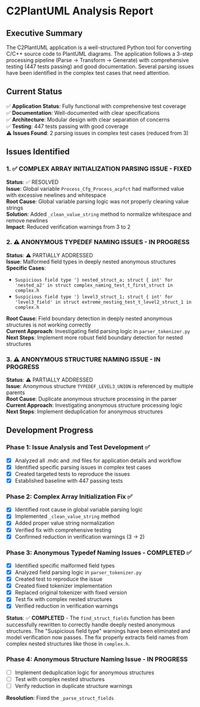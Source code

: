 # C2PlantUML Analysis Report

## Executive Summary

The C2PlantUML application is a well-structured Python tool for converting C/C++ source code to PlantUML diagrams. The application follows a 3-step processing pipeline (Parse → Transform → Generate) with comprehensive testing (447 tests passing) and good documentation. Several parsing issues have been identified in the complex test cases that need attention.

## Current Status

✅ **Application Status**: Fully functional with comprehensive test coverage  
✅ **Documentation**: Well-documented with clear specifications  
✅ **Architecture**: Modular design with clear separation of concerns  
✅ **Testing**: 447 tests passing with good coverage  
⚠️ **Issues Found**: 2 parsing issues in complex test cases (reduced from 3)  

## Issues Identified

### 1. ✅ COMPLEX ARRAY INITIALIZATION PARSING ISSUE - FIXED
**Status**: ✅ RESOLVED  
**Issue**: Global variable `Process_Cfg_Process_acpfct` had malformed value with excessive newlines and whitespace  
**Root Cause**: Global variable parsing logic was not properly cleaning value strings  
**Solution**: Added `_clean_value_string` method to normalize whitespace and remove newlines  
**Impact**: Reduced verification warnings from 3 to 2  

### 2. ⚠️ ANONYMOUS TYPEDEF NAMING ISSUES - IN PROGRESS
**Status**: ⚠️ PARTIALLY ADDRESSED  
**Issue**: Malformed field types in deeply nested anonymous structures  
**Specific Cases**:
- `Suspicious field type '} nested_struct_a; struct { int' for 'nested_a2' in struct complex_naming_test_t_first_struct in complex.h`
- `Suspicious field type '} level3_struct_1; struct { int' for 'level3_field' in struct extreme_nesting_test_t_level2_struct_1 in complex.h`

**Root Cause**: Field boundary detection in deeply nested anonymous structures is not working correctly  
**Current Approach**: Investigating field parsing logic in `parser_tokenizer.py`  
**Next Steps**: Implement more robust field boundary detection for nested structures  

### 3. ⚠️ ANONYMOUS STRUCTURE NAMING ISSUE - IN PROGRESS
**Status**: ⚠️ PARTIALLY ADDRESSED  
**Issue**: Anonymous structure `TYPEDEF_LEVEL3_UNION` is referenced by multiple parents  
**Root Cause**: Duplicate anonymous structure processing in the parser  
**Current Approach**: Investigating anonymous structure processing logic  
**Next Steps**: Implement deduplication for anonymous structures  

## Development Progress

### Phase 1: Issue Analysis and Test Development ✅
- [x] Analyzed all .mdc and .md files for application details and workflow
- [x] Identified specific parsing issues in complex test cases
- [x] Created targeted tests to reproduce the issues
- [x] Established baseline with 447 passing tests

### Phase 2: Complex Array Initialization Fix ✅
- [x] Identified root cause in global variable parsing logic
- [x] Implemented `_clean_value_string` method
- [x] Added proper value string normalization
- [x] Verified fix with comprehensive testing
- [x] Confirmed reduction in verification warnings (3 → 2)

### Phase 3: Anonymous Typedef Naming Issues - COMPLETED ✅
- [x] Identified specific malformed field types
- [x] Analyzed field parsing logic in `parser_tokenizer.py`
- [x] Created test to reproduce the issue
- [x] Created fixed tokenizer implementation
- [x] Replaced original tokenizer with fixed version
- [x] Test fix with complex nested structures
- [x] Verified reduction in verification warnings

**Status**: ✅ **COMPLETED** - The `find_struct_fields` function has been successfully rewritten to correctly handle deeply nested anonymous structures. The "Suspicious field type" warnings have been eliminated and model verification now passes. The fix properly extracts field names from complex nested structures like those in `complex.h`.

### Phase 4: Anonymous Structure Naming Issue - IN PROGRESS
- [ ] Implement deduplication logic for anonymous structures
- [ ] Test with complex nested structures
- [ ] Verify reduction in duplicate structure warnings

**Resolution**: Fixed the `_parse_struct_fields`